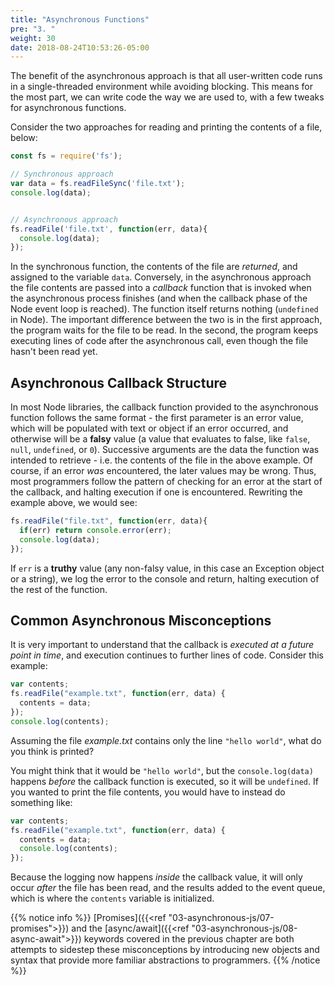 ```yaml
---
title: "Asynchronous Functions"
pre: "3. "
weight: 30
date: 2018-08-24T10:53:26-05:00
---
```

The benefit of the asynchronous approach is that all user-written code runs in a single-threaded environment while avoiding blocking.  This means for the most part, we can write code the way we are used to, with a few tweaks for asynchronous functions.

Consider the two approaches for reading and printing the contents of a file, below:

```js
const fs = require('fs');

// Synchronous approach
var data = fs.readFileSync('file.txt');
console.log(data);


// Asynchronous approach
fs.readFile('file.txt', function(err, data){
  console.log(data);
});
```

In the synchronous function, the contents of the file are _returned_, and assigned to the variable `data`.  Conversely, in the asynchronous approach the file contents are passed into a _callback_ function that is invoked when the asynchronous process finishes (and when the callback phase of the Node event loop is reached).  The function itself returns nothing (`undefined` in Node).  The important difference between the two is in the first approach, the program waits for the file to be read.  In the second, the program keeps executing lines of code after the asynchronous call, even though the file hasn't been read yet. 

## Asynchronous Callback Structure 
In most Node libraries, the callback function provided to the asynchronous function follows the same format - the first parameter is an error value, which will be populated with text or object if an error occurred, and otherwise will be a __falsy__ value (a value that evaluates to false, like `false`, `null`, `undefined`, or `0`). Successive arguments are the data the function was intended to retrieve - i.e. the contents of the file in the above example.  Of course, if an error _was_ encountered, the later values may be wrong. Thus, most programmers follow the pattern of checking for an error at the start of the callback, and halting execution if one is encountered.  Rewriting the example above, we would see:

```js
fs.readFile("file.txt", function(err, data){
  if(err) return console.error(err); 
  console.log(data);
});
```

If `err` is a __truthy__ value (any non-falsy value, in this case an Exception object or a string), we log the error to the console and return, halting execution of the rest of the function.

## Common Asynchronous Misconceptions
It is very important to understand that the callback is _executed at a future point in time_, and execution continues to further lines of code. Consider this example:

```js
var contents;
fs.readFile("example.txt", function(err, data) {
  contents = data;
});
console.log(contents);
```

Assuming the file _example.txt_ contains only the line `"hello world"`, what do you think is printed?

You might think that it would be `"hello world"`, but the `console.log(data)` happens _before_ the callback function is executed, so it will be `undefined`.  If you wanted to print the file contents, you would have to instead do something like:

```js
var contents;
fs.readFile("example.txt", function(err, data) {
  contents = data;
  console.log(contents);
});
```

Because the logging now happens _inside_ the callback value, it will only occur _after_ the file has been read, and the results added to the event queue, which is where the `contents` variable is initialized.

{{% notice info %}}
[Promises]({{<ref "03-asynchronous-js/07-promises">}}) and the [async/await]({{<ref "03-asynchronous-js/08-async-await">}}) keywords covered in the previous chapter are both attempts to sidestep these misconceptions by introducing new objects and syntax that provide more familiar abstractions to programmers.
{{% /notice %}}